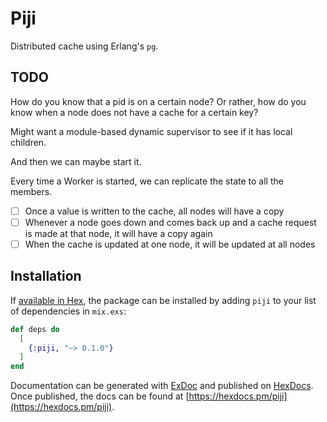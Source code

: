 # Piji

Distributed cache using Erlang's `pg`.

## TODO

How do you know that a pid is on a certain node? Or rather, how do you know when a node does not have a cache for a certain key?

Might want a module-based dynamic supervisor to see if it has local children.

And then we can maybe start it.

Every time a Worker is started, we can replicate the state to all the members.

- [ ] Once a value is written to the cache, all nodes will have a copy
- [ ] Whenever a node goes down and comes back up and a cache request is made at that node, it will have a copy again
- [ ] When the cache is updated at one node, it will be updated at all nodes

## Installation

If [available in Hex](https://hex.pm/docs/publish), the package can be installed
by adding `piji` to your list of dependencies in `mix.exs`:

```elixir
def deps do
  [
    {:piji, "~> 0.1.0"}
  ]
end
```

Documentation can be generated with [ExDoc](https://github.com/elixir-lang/ex_doc)
and published on [HexDocs](https://hexdocs.pm). Once published, the docs can
be found at [https://hexdocs.pm/piji](https://hexdocs.pm/piji).

